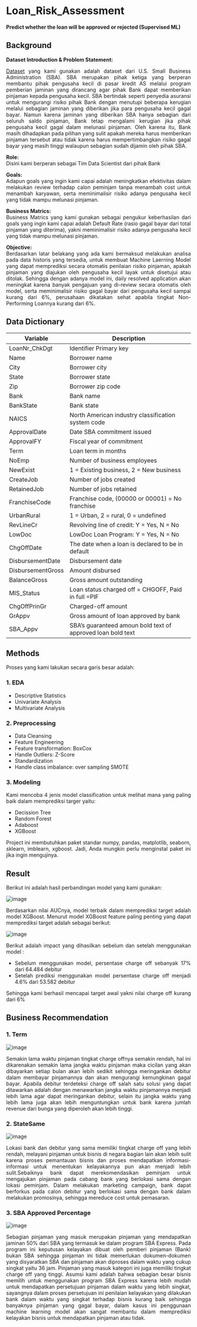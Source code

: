 # Loan_Risk_Assessment
**Predict whether the loan will be approved or rejected (Supervised ML)**

## Background
**Dataset Introduction & Problem Statement:** <br>
<div align='justify'>

[Dataset](https://www.kaggle.com/datasets/mirbektoktogaraev/should-this-loan-be-approved-or-denied) yang kami gunakan adalah dataset dari U.S. Small Business Administration (SBA).
SBA merupakan pihak ketiga yang berperan membantu pihak pengusaha kecil di pasar kredit AS melalui program pemberian jaminan yang dirancang agar pihak Bank dapat memberikan pinjaman 
kepada pengusaha kecil. SBA bertindak seperti penyedia asuransi untuk mengurangi risiko pihak Bank dengan menutupi beberapa kerugian melalui sebagian jaminan yang diberikan jika para pengusaha kecil gagal bayar.
Namun karena jaminan yang diberikan SBA hanya sebagian dari seluruh saldo pinjaman, Bank tetap mengalami kerugian jika pihak pengusaha kecil gagal dalam melunasi pinjaman. Oleh karena itu, Bank masih dihadapkan 
pada pilihan yang sulit apakah mereka harus memberikan pinjaman tersebut atau tidak karena harus mempertimbangkan risiko gagal bayar yang masih tinggi walaupun sebagian sudah dijamin oleh pihak SBA.

**Role:** <br>
Disini kami berperan sebagai Tim Data Scientist dari pihak Bank

**Goals:** <br>
Adapun goals yang ingin kami capai adalah meningkatkan efektivitas dalam melakukan review terhadap calon peminjam tanpa menambah cost untuk menambah karyawan, serta meminimalisir risiko adanya pengusaha kecil yang tidak mampu melunasi pinjaman.

**Business Matrics:** <br>
Business Matrics yang kami gunakan sebagai pengukur keberhasilan dari goals yang ingin kami capai adalah Default Rate (rasio gagal bayar dari total pinjaman yang diterima), yakni meminimalisir risiko adanya pengusaha kecil yang tidak mampu melunasi pinjaman.

**Objective:** <br>
Berdasarkan latar belakang yang ada kami bermaksud melakukan analisa pada data historis yang tersedia, untuk membuat Machine Laerning Model yang dapat memprediksi secara otomatis penilaian risiko pinjaman,
apakah pinjaman yang diajukan oleh pengusaha kecil layak untuk disetujui atau ditolak. Sehingga dengan adanya model ini, daily resolved application akan meningkat karena banyak pengajuan yang di-review secara otomatis oleh model, 
serta meminimalisir risiko gagal bayar dari pengusaha kecil sampai kurang dari 6%, perusahaan dikatakan sehat apabila tingkat Non-Performing Loannya kurang dari 6%.

## Data Dictionary
|Variable|Description|
|--|--|
|LoanNr_ChkDgt| Identifier Primary key|
|Name|Borrower name|
|City|Borrower city|
|State|Borrower state|
|Zip| Borrower zip code|
|Bank|Bank name|
|BankState|Bank state|
|NAICS|North American industry classification system code|
|ApprovalDate|Date SBA commitment issued|
|ApprovalFY|Fiscal year of commitment|
|Term|Loan term in months|
|NoEmp|Number of business employees|
|NewExist|1 = Existing business, 2 = New business|
|CreateJob|Number of jobs created|
|RetainedJob|Number of jobs retained|
|FranchiseCode|Franchise code, (00000 or 00001) = No franchise|
|UrbanRural|1 = Urban, 2 = rural, 0 = undefined|
|RevLineCr|Revolving line of credit: Y = Yes, N = No|
|LowDoc|LowDoc Loan Program: Y = Yes, N = No|
|ChgOffDate|The date when a loan is declared to be in default|
|DisbursementDate|Disbursement date|
|DisbursementGross|Amount disbursed|
|BalanceGross|Gross amount outstanding|
|MIS_Status|Loan status charged off = CHGOFF, Paid in full =PIF|
|ChgOffPrinGr|Charged-off amount|
|GrAppv|Gross amount of loan approved by bank|
|SBA_Appv|SBA’s guaranteed amoun bold text of approved loan bold text|



## Methods
Proses yang kami lakukan secara garis besar adalah:
### **1. EDA**
 - Descriptive Statistics
 - Univariate Analysis
 - Multivariate Analysis
### **2. Preprocessing**
 - Data Cleansing
 - Feature Engineering
 - Feature transformation: BoxCox
 - Handle Outliers: Z-Score
 - Standardization
 - Handle class imbalance: over sampling SMOTE
### **3. Modeling** 
Kami mencoba 4 jenis model classification untuk melihat mana yang paling baik dalam memprediksi targer yaitu:
 - Decission Tree
 - Random Forest
 - Adaboost
 - XGBoost

Project ini membutuhkan paket standar numpy, pandas, matplotlib, seaborn, sklearn, imblearn, xgboost. Jadi, Anda mungkin perlu menginstal paket ini jika ingin mengujinya.

## Result
Berikut ini adalah hasil perbandingan model yang kami gunakan:

![image](https://user-images.githubusercontent.com/113230789/199012570-25e5fcb3-504b-4a4a-b11a-3b83b435ca57.png)

Berdasarkan nilai AUCnya, model terbaik dalam memprediksi target adalah model XGBoost. Menurut model XGBoost feature paling penting yang dapat memprediksi target adalah sebagai berikut:

![image](https://user-images.githubusercontent.com/113230789/199000017-10028c52-f2df-4e80-9175-11e34f267752.png)

Berikut adalah impact yang dihasilkan sebelum dan setelah menggunakan model :
- Sebelum menggunakan model, persentase charge off sebanyak 17% dari 64.484 debitur
- Setelah prediksi menggunakan model persentase charge off menjadi 4.6% dari 53.582 debitur

Sehingga kami berhasil mencapai target awal yakni nilai charge off kurang dari 6%

## Business Recommendation
### 1. Term
![image](https://user-images.githubusercontent.com/113230789/199001985-5f4a3da4-622c-4b79-83d3-9c6d82c48f05.png)

Semakin lama waktu pinjaman tingkat charge offnya semakin rendah, hal ini dikarenakan semakin lama jangka waktu pinjaman maka cicilan yang akan dibayarkan setiap bulan akan lebih sedikit sehingga meringankan 
debitur dalam membayar pinjamannya dan akan mengurangi kemungkinan gagal bayar. Apabila debitur terdeteksi charge off salah satu solusi yang dapat ditawarkan adalah dengan menawarkan jangka waktu pinjamannya
menjadi lebih lama agar dapat meringankan debitur, selain itu jangka waktu yang lebih lama juga akan lebih menguntungkan untuk bank karena jumlah revenue dari bunga yang diperoleh akan lebih tinggi.
### 2. StateSame
![image](https://user-images.githubusercontent.com/113230789/199002269-169bdd9b-2ffe-4276-8297-c974abc16514.png)

Lokasi bank dan debitur yang sama memiliki tingkat charge off yang lebih rendah, melayani pinjaman untuk bisnis di negara bagian lain akan lebih sulit karena proses pemantauan bisnis dan proses mendapatkan 
informasi-informasi untuk menentukan kelayakannya pun akan menjadi lebih sulit.Sebaiknya bank dapat merekomendasikan peminjam untuk mengajukan pinjaman pada cabang bank yang berlokasi sama dengan lokasi peminjam.
Dalam melakukan marketing campaign, bank dapat berforkus pada calon debitur yang berlokasi sama dengan bank dalam melakukan promosinya, sehingga mereduce cost untuk pemasaran.
### 3. SBA Approved Percentage
![image](https://user-images.githubusercontent.com/113230789/199002416-09f18e77-64e3-4cd0-afcf-532fc7f0536d.png)

Sebagian pinjaman yang masuk merupakan pinjaman yang mendapatkan jaminan 50% dari SBA yang termasuk ke dalam program SBA Express. Pada program ini keputusan kelayakan dibuat oleh pemberi pinjaman (Bank) bukan 
SBA sehingga pinjaman ini tidak memerlukan dokumen-dokumen yang disyaratkan SBA dan pinjaman akan diproses dalam waktu yang cukup singkat yaitu 36 jam. Pinjaman yang masuk kategori ini juga memiliki tingkat charge 
off yang tinggi. Asumsi kami adalah bahwa sebagian besar bisnis memilih untuk menggunakan program SBA Express karena lebih mudah untuk mendapatkan persetujuan pinjaman dalam waktu yang lebih singkat, sayangnya dalam 
proses persetujuan ini penilaian kelayakan yang dilakukan bank dalam waktu yang singkat terhadap bisnis kurang baik sehingga banyaknya pinjaman yang gagal bayar, dalam kasus ini penggunaan machine learning model akan 
sangat membantu dalam memprediksi kelayakan bisnis untuk mendapatkan pinjaman atau tidak.
